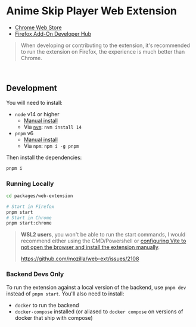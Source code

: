 # Anime Skip Player Web Extension

- [Chrome Web Store](https://chrome.google.com/webstore/devconsole/331629b9-cf31-4391-ad30-77dd0a36958d?hl=en)
- [Firefox Add-On Developer Hub](https://addons.mozilla.org/en-US/developers/addons)

> When developing or contributing to the extension, it's recommended to run the extension on Firefox, the experience is much better than Chrome.

<br/>

## Development

You will need to install:

- `node` v14 or higher
  - [Manual install](https://nodejs.org)
  - Via [`nvm`](https://github.com/nvm-sh/nvm): `nvm install 14`
- `pnpm` v6
  - [Manual install](https://pnpm.io/)
  - Via `npm`: `npm i -g pnpm`

Then install the dependencies:

```bash
pnpm i
```

### Running Locally

```bash
cd packages/web-extension

# Start in Firefox
pnpm start
# Start in Chrome
pnpm start:chrome
```

> **WSL2 users**, you won't be able to run the start commands, I would recommend either using the CMD/Powershell or [configuring Vite to not open the browser and install the extension manually](https://github.com/aklinker1/vite-plugin-web-extension/pull/12).
>
> https://github.com/mozilla/web-ext/issues/2108

### Backend Devs Only

To run the extension against a local version of the backend, use `pnpm dev` instead of `pnpm start`. You'll also need to install:

- `docker` to run the backend
- `docker-compose` installed (or aliased to `docker compose` on versions of docker that ship with compose)
